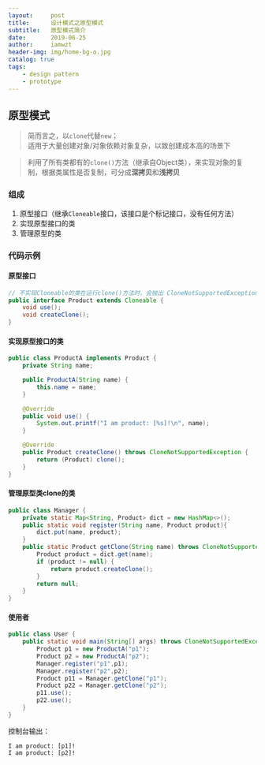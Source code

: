 ```yaml
---
layout:     post
title:      设计模式之原型模式
subtitle:   原型模式简介
date:       2019-06-25
author:     iamwzt
header-img: img/home-bg-o.jpg
catalog: true
tags:
    - design pattern
    - prototype
---
```


## 原型模式
> 简而言之，以`clone`代替`new`；<br>
> 适用于大量创建对象/对象依赖对象复杂，以致创建成本高的场景下

> 利用了所有类都有的`clone()`方法（继承自Object类），来实现对象的复制，根据类属性是否复制，可分成**深拷贝**和**浅拷贝**

### 组成
1. 原型接口（继承`Cloneable`接口，该接口是个标记接口，没有任何方法）
2. 实现原型接口的类
3. 管理原型的类

### 代码示例
#### 原型接口
```java
// 不实现Cloneable的类在运行clone()方法时，会抛出 CloneNotSupportedException 异常
public interface Product extends Cloneable {
    void use();
    void createClone();
}
```

#### 实现原型接口的类
```java
public class ProductA implements Product {
    private String name;

    public ProductA(String name) {
        this.name = name;
    }

    @Override
    public void use() {
        System.out.printf("I am product: [%s]!\n", name);
    }

    @Override
    public Product createClone() throws CloneNotSupportedException {
        return (Product) clone();
    }
}
```

#### 管理原型类clone的类
```java
public class Manager {
    private static Map<String, Product> dict = new HashMap<>();
    public static void register(String name, Product product){
        dict.put(name, product);
    }
    public static Product getClone(String name) throws CloneNotSupportedException {
        Product product = dict.get(name);
        if (product != null) {
            return product.createClone();
        }
        return null;
    }
}
```
#### 使用者
```java
public class User {
    public static void main(String[] args) throws CloneNotSupportedException {
        Product p1 = new ProductA("p1");
        Product p2 = new ProductA("p2");
        Manager.register("p1",p1);
        Manager.register("p2",p2);
        Product p11 = Manager.getClone("p1");
        Product p22 = Manager.getClone("p2");
        p11.use();
        p22.use();
    }
}
```
控制台输出：
```
I am product: [p1]!
I am product: [p2]!
```
